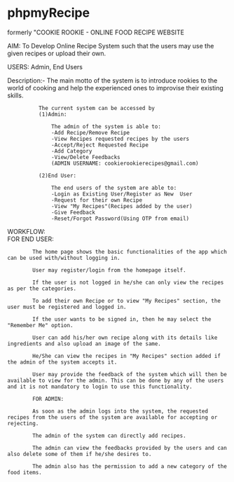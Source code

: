 # phpmyRecipe
formerly "COOKIE ROOKIE - ONLINE FOOD RECIPE WEBSITE

AIM: To Develop Online Recipe System such that the users may use the given recipes or upload their own.

USERS: Admin, End Users

Description:- The main motto of the system is to introduce rookies to the world of cooking and help the experienced ones to improvise their existing skills.

              The current system can be accessed by 
              (1)Admin:

                  The admin of the system is able to:
                  -Add Recipe/Remove Recipe
                  -View Recipes requested recipes by the users
                  -Accept/Reject Requested Recipe
                  -Add Category
                  -View/Delete Feedbacks
                  (ADMIN USERNAME: cookierookierecipes@gmail.com)

              (2)End User:

                  The end users of the system are able to:
                  -Login as Existing User/Register as New  User
                  -Request for their own Recipe
                  -View "My Recipes"(Recipes added by the user)
                  -Give Feedback
                  -Reset/Forgot Password(Using OTP from email)

WORKFLOW:   
            FOR END USER:

            The home page shows the basic functionalities of the app which can be used with/without logging in.

            User may register/login from the homepage itself.

            If the user is not logged in he/she can only view the recipes as per the categories.

            To add their own Recipe or to view "My Recipes" section, the user must be registered and logged in.
           
            If the user wants to be signed in, then he may select the "Remember Me" option.
             
            User can add his/her own recipe along with its details like ingredients and also upload an image of the same. 
 
            He/She can view the recipes in "My Recipes" section added if the admin of the system accepts it.

            User may provide the feedback of the system which will then be available to view for the admin. This can be done by any of the users and it is not mandatory to login to use this functionality.

            FOR ADMIN:

            As soon as the admin logs into the system, the requested recipes from the users of the system are available for accepting or rejecting.

            The admin of the system can directly add recipes.

            The admin can view the feedbacks provided by the users and can also delete some of them if he/she desires to.

            The admin also has the permission to add a new category of the food items. 
